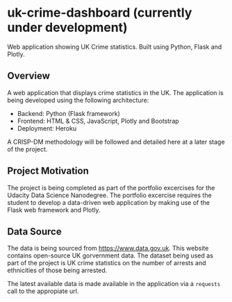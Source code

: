 # uk-crime-dashboard (currently under development)
Web application showing UK Crime statistics. Built using Python, Flask and Plotly.
## Overview
A web application that displays crime statistics in the UK. The application is being developed using the following architecture:

* Backend: Python (Flask framework)
* Frontend: HTML & CSS, JavaScript, Plotly and Bootstrap
* Deployment: Heroku

A CRISP-DM methodology will be followed and detailed here at a later stage of the project.
## Project Motivation
The project is being completed as part of the portfolio excercises for the Udacity Data Science Nanodegree. The portfolio excercise requires the student to develop a data-driven web application by making use of the Flask web framework and Plotly.
## Data Source
The data is being sourced from https://www.data.gov.uk. This website contains open-source UK gorvernment data. The dataset being used as part of the project is UK crime statistics on the number of arrests and ethnicities of those being arrested. 

The latest available data is made available in the application via a `requests` call to the appropiate url.
